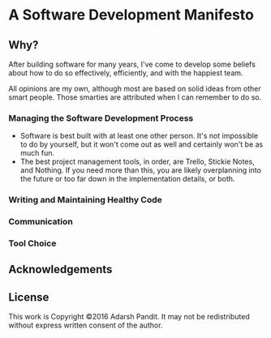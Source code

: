 # A Software Development Manifesto

## Why?

After building software for many years,
I've come to develop some beliefs
about how to do so effectively,
efficiently,
and with the happiest team.

All opinions are my own,
although most are based on
solid ideas from other smart people.
Those smarties are attributed
when I can remember to do so.

### Managing the Software Development Process

* Software is best built with at least one other person.
  It's not impossible to do by yourself, but it won't come out as well
  and certainly won't be as much fun.
* The best project management tools, in order, are Trello, Stickie Notes,
  and Nothing. If you need more than this, you are likely overplanning into the
  future or too far down in the implementation details, or both.

### Writing and Maintaining Healthy Code

### Communication

### Tool Choice


## Acknowledgements

## License

This work is Copyright ©2016
Adarsh Pandit.
It may not be redistributed
without express written consent
of the author.
